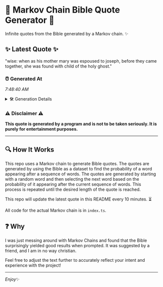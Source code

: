 # 📖 Markov Chain Bible Quote Generator 📖

Infinite quotes from the Bible generated by a Markov chain. ✨

## ✨ Latest Quote ✨
"wise: when as his mother mary was espoused to joseph, before they came together, she was found with child of the holy ghost."

### ⏰ Generated At
*7:48:40 AM*

<details>
    <summary>🛠️ Generation Details</summary>
    <p>
        <strong>🌱 Seed:</strong> wise:<br>
        <strong>🔄 Iterations:</strong> 22<br>
        <strong>📜 Context History:</strong><br>[ wise: ]: when<br>[ wise:, when ]: as<br>[ wise:, when, as ]: his<br>[ wise:, when, as, his ]: mother<br>[ wise:, when, as, his, mother ]: mary<br>[ wise:, when, as, his, mother, mary ]: was<br>[ when, as, his, mother, mary, was ]: espoused<br>[ as, his, mother, mary, was, espoused ]: to<br>[ his, mother, mary, was, espoused, to ]: joseph,<br>[ mother, mary, was, espoused, to, joseph, ]: before<br>[ mary, was, espoused, to, joseph,, before ]: they<br>[ was, espoused, to, joseph,, before, they ]: came<br>[ espoused, to, joseph,, before, they, came ]: together,<br>[ to, joseph,, before, they, came, together, ]: she<br>[ joseph,, before, they, came, together,, she ]: was<br>[ before, they, came, together,, she, was ]: found<br>[ they, came, together,, she, was, found ]: with<br>[ came, together,, she, was, found, with ]: child<br>[ together,, she, was, found, with, child ]: of<br>[ she, was, found, with, child, of ]: the<br>[ was, found, with, child, of, the ]: holy<br>[ found, with, child, of, the, holy ]: ghost.<br>
    </p>
</details>

### ⚠️ Disclaimer ⚠️
**This quote is generated by a program and is not to be taken seriously. It is purely for entertainment purposes.**

---

## 🔍 How It Works

This repo uses a Markov chain to generate Bible quotes. The quotes are generated by using the Bible as a dataset to find the probability of a word appearing after a sequence of words. The quotes are generated by starting with a random word and then selecting the next word based on the probability of it appearing after the current sequence of words. This process is repeated until the desired length of the quote is reached.

This repo will update the latest quote in this README every 10 minutes. ⏳

All code for the actual Markov chain is in `index.ts`.

## ❓ Why

I was just messing around with Markov Chains and found that the Bible surprisingly yielded good results when prompted. 
It was suggested by a friend, and I am in no way christian.

Feel free to adjust the text further to accurately reflect your intent and experience with the project!

---

*Enjoy*✨
